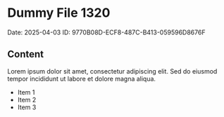 # Dummy File 1320

Date: 2025-04-03
ID: 9770B08D-ECF8-487C-B413-059596D8676F

## Content

Lorem ipsum dolor sit amet, consectetur adipiscing elit.
Sed do eiusmod tempor incididunt ut labore et dolore magna aliqua.

* Item 1
* Item 2
* Item 3

